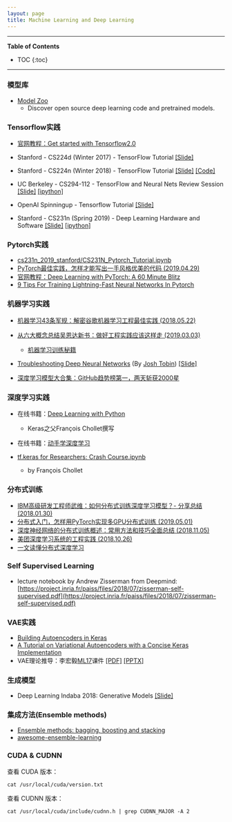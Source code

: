 ```yaml
---
layout: page
title: Machine Learning and Deep Learning
---
```


---
**Table of Contents**
* TOC
{:toc}
---

### 模型库

- [Model Zoo](https://modelzoo.co/)
	- Discover open source deep learning code and pretrained models.

### Tensorflow实践

- [官网教程：Get started with Tensorflow2.0](https://www.tensorflow.org/alpha)

- Stanford - CS224d (Winter 2017) - TensorFlow Tutorial [[Slide]](http://cs224d.stanford.edu/lectures/CS224d-Lecture7.pdf)
- Stanford - CS224n (Winter 2018) - TensorFlow Tutorial [[Slide]](https://web.stanford.edu/class/archive/cs/cs224n/cs224n.1184/lectures/lecture6.pdf) [[Code]](https://web.stanford.edu/class/archive/cs/cs224n/cs224n.1184/readings/tensorflow_tutorial_code.zip)
- UC Berkeley - CS294-112 - TensorFlow and Neural Nets Review Session [[Slide]](http://rail.eecs.berkeley.edu/deeprlcourse-fa18/static/slides/lec-3.pdf) [[ipython]](https://github.com/Taylor-Liu/deeplearning/blob/master/CS294_112_TF_lecture.ipynb)
- OpenAI Spinningup - Tensorflow Tutorial [[Slide]](https://github.com/openai/spinningup-workshop/blob/master/tensorflow_review/tf_review_session.pdf)
- Stanford - CS231n (Spring 2019) - Deep Learning Hardware and Software [[Slide]](http://cs231n.stanford.edu/slides/2019/cs231n_2019_lecture06.pdf) [[ipython]](https://github.com/Taylor-Liu/deeplearning/blob/master/CS231N_tensorFlow_tutorial.ipynb) 


### Pytorch实践

- [cs231n_2019_stanford/CS231N_Pytorch_Tutorial.ipynb](https://github.com/Taylor-Liu/deeplearning/blob/master/CS231N_pytorch_tutorial.ipynb)
- [PyTorch最佳实践，怎样才能写出一手风格优美的代码 (2019.04.29)](https://www.jiqizhixin.com/articles/2019-04-29-5?from=synced&keyword=pytorch)
- [官网教程：Deep Learning with PyTorch: A 60 Minute Blitz](https://pytorch.org/tutorials/beginner/deep_learning_60min_blitz.html)
- [9 Tips For Training Lightning-Fast Neural Networks In Pytorch](https://towardsdatascience.com/9-tips-for-training-lightning-fast-neural-networks-in-pytorch-8e63a502f565)

### 机器学习实践

- [机器学习43条军规：解密谷歌机器学习工程最佳实践 (2018.05.22)](https://mp.weixin.qq.com/s?__biz=MzI3MTA0MTk1MA==&mid=2652019085&idx=5&sn=5334888e2ed921c5bd6605ae69feed46&scene=0#wechat_redirect)
- [从六大概念总结吴恩达新书：做好工程实践应该这样走 (2019.03.03)](https://www.jiqizhixin.com/articles/2019-03-03-2?from=synced&keyword=%E5%B7%A5%E7%A8%8B%E5%AE%9E%E8%B7%B5)
	- [机器学习训练秘籍](https://deeplearning-ai.github.io/machine-learning-yearning-cn/)

- [Troubleshooting Deep Neural Networks](http://josh-tobin.com/troubleshooting-deep-neural-networks) (By [Josh Tobin](http://josh-tobin.com/)) [[Slide]](http://josh-tobin.com/assets/pdf/troubleshooting-deep-neural-networks-01-19.pdf)

- [深度学习模型大合集：GitHub趋势榜第一，两天斩获2000星](https://mp.weixin.qq.com/s/NdMBNTgqWWFQjLhlGQb56A)

### 深度学习实践

- 在线书籍：[Deep Learning with Python](https://livebook.manning.com/#!/book/deep-learning-with-python/about-this-book/0)
	- Keras之父François Chollet撰写

- 在线书籍：[动手学深度学习](https://zh.d2l.ai/index.html)

- [tf.keras for Researchers: Crash Course.ipynb](https://colab.research.google.com/drive/14CvUNTaX1OFHDfaKaaZzrBsvMfhCOHIR)
	- by François Chollet

### 分布式训练

- [IBM高级研发工程师武维：如何分布式训练深度学习模型？- 分享总结 (2018.01.30)](https://www.leiphone.com/news/201801/2eAImHGQdNpZv8LW.html)
- [分布式入门，怎样用PyTorch实现多GPU分布式训练 (2019.05.01)](https://www.jiqizhixin.com/articles/2019-04-30-8?from=synced&keyword=%E5%88%86%E5%B8%83%E5%BC%8F)
- [深度神经网络的分布式训练概述：常用方法和技巧全面总结 (2018.11.05)](https://www.jiqizhixin.com/articles/2018-11-05-6)
- [美团深度学习系统的工程实践 (2018.10.26)](https://www.jiqizhixin.com/articles/2018-10-26?from=synced&keyword=%E5%B9%B6%E8%A1%8C)
- [一文读懂分布式深度学习](https://mp.weixin.qq.com/s/YufvfnuEfiB8f9zVCOvNbQ)

### Self Supervised Learning

- lecture notebook by Andrew Zisserman from Deepmind: [https://project.inria.fr/paiss/files/2018/07/zisserman-self-supervised.pdf](https://project.inria.fr/paiss/files/2018/07/zisserman-self-supervised.pdf)


### VAE实践

- [Building Autoencoders in Keras](https://blog.keras.io/building-autoencoders-in-keras.html)
- [A Tutorial on Variational Autoencoders with a Concise Keras Implementation](https://tiao.io/post/tutorial-on-variational-autoencoders-with-a-concise-keras-implementation/)
- VAE理论推导：李宏毅[ML17](http://speech.ee.ntu.edu.tw/~tlkagk/courses_ML17.html)课件 [[PDF]](http://speech.ee.ntu.edu.tw/~tlkagk/courses/ML_2017/Lecture/GAN%20(v3).pdf) [[PPTX]](http://speech.ee.ntu.edu.tw/~tlkagk/courses/ML_2017/Lecture/GAN%20(v3).pptx)

### 生成模型

- Deep Learning Indaba 2018: Generative Models [[Slide]](http://www.deeplearningindaba.com/uploads/1/0/2/6/102657286/indaba-genmodels-shakir.pdf)

### 集成方法(Ensemble methods)

- [Ensemble methods: bagging, boosting and stacking](https://towardsdatascience.com/ensemble-methods-bagging-boosting-and-stacking-c9214a10a205)
- [awesome-ensemble-learning](https://github.com/yzhao062/awesome-ensemble-learning)

### CUDA & CUDNN

查看 CUDA 版本：
```
cat /usr/local/cuda/version.txt
```

查看 CUDNN 版本：
```
cat /usr/local/cuda/include/cudnn.h | grep CUDNN_MAJOR -A 2
```
